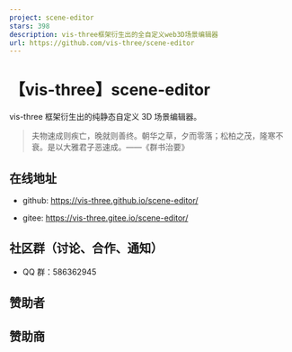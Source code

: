 ```yaml
---
project: scene-editor
stars: 398
description: vis-three框架衍生出的全自定义web3D场景编辑器
url: https://github.com/vis-three/scene-editor
---
```


【vis-three】scene-editor
=======================

vis-three 框架衍生出的纯静态自定义 3D 场景编辑器。

> 夫物速成则疾亡，晚就则善终。朝华之草，夕而零落；松柏之茂，隆寒不衰。是以大雅君子恶速成。——《群书治要》

在线地址
----

-   github: https://vis-three.github.io/scene-editor/
    
-   gitee: https://vis-three.gitee.io/scene-editor/
    

社区群（讨论、合作、通知）
-------------

-   QQ 群：586362945

赞助者
---

赞助商
---
